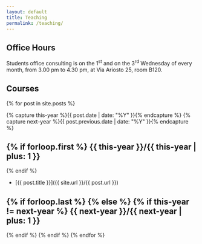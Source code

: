 ```yaml
---
layout: default
title: Teaching
permalink: /teaching/
---
```


Office Hours
------------

Students office consulting is on the 1<sup>st</sup> and on the 3<sup>rd</sup> Wednesday of every month, from 3.00 pm to 4.30 pm, at Via Ariosto 25, room B120.

<span style="color: red; font-weight: bold;">
</span>

[//]: # (Office hours are suspended until the end of April.)

[//]: # (Students are received **upon appointment only**.    )
[//]: # (Please contact me via email to request an appointment.)


Courses
-------

{% for post in site.posts  %}

{% capture this-year %}{{ post.date | date: "%Y" }}{% endcapture %}
{% capture next-year %}{{ post.previous.date | date: "%Y" }}{% endcapture %}

{% if forloop.first %}
{{ this-year }}/{{ this-year | plus: 1 }}
---------------
{% endif %}

* [{{ post.title }}]({{ site.url }}/{{ post.url }})

{% if forloop.last %}
{% else %}
{% if this-year != next-year %}
{{ next-year }}/{{ next-year | plus: 1 }}
---------------
{% endif %}
{% endif %}
{% endfor %}
